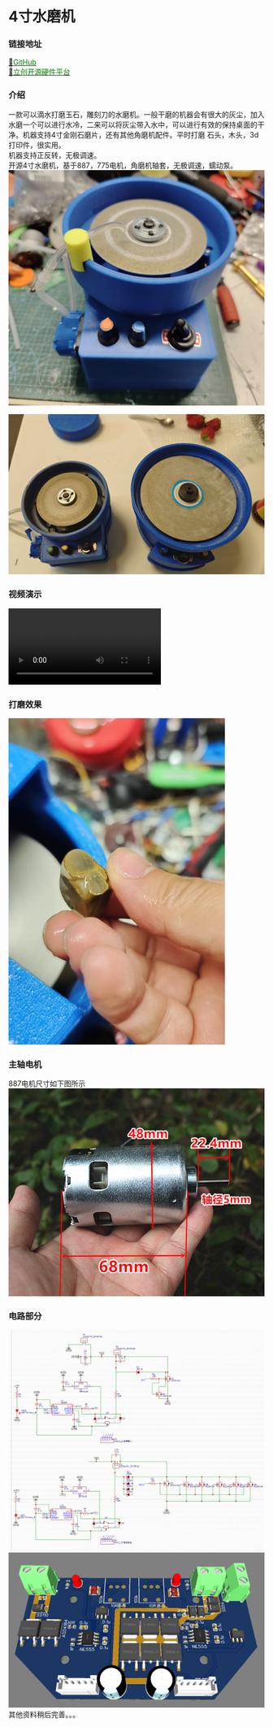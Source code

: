 # 4寸水磨机
### 链接地址
<!-- ***[🚩<font color="red">个人主页</font>](http://diy.flywt.cn)***   -->
[🍎<font color="green">GitHub</font>](https://github.com/xvipservice/4-inch-water-mill)  
[🍏<font color="green">立创开源硬件平台</font>](https://oshwhub.com/xvipservice/shui-mo-ji_copy)

### 介绍
一款可以滴水打磨玉石，雕刻刀的水磨机。一般干磨的机器会有很大的灰尘，加入水磨一个可以进行水冷，二来可以将灰尘带入水中，可以进行有效的保持桌面的干净。机器支持4寸金刚石磨片，还有其他角磨机配件。平时打磨 石头，木头，3d打印件，很实用。  
机器支持正反转，无极调速。  
开源4寸水磨机，基于887，775电机，角磨机轴套，无极调速，蠕动泵。
![](images/1.jpg)

![](images/4.jpg)

### 视频演示
![iframe](images/video.mp4) 


### 打磨效果
![](images/%E6%89%93%E7%A3%A8%E6%95%88%E6%9E%9C.png)


### 主轴电机
887电机尺寸如下图所示  
![](images/887%E7%94%B5%E6%9C%BA.jpg)


### 电路部分
![](images/%E5%8E%9F%E7%90%86%E5%9B%BE.png)
![](images/%E7%94%B5%E8%B7%AF.png)
其他资料稍后完善。。。